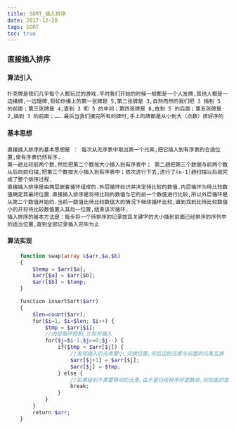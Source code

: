 ```yaml
---
title: SORT_插入排序
date: 2017-12-28
tags: SORT
toc: true
---
```


### 直接插入排序
#### 算法引入
    扑克牌是我们几乎每个人都玩过的游戏.平时我们开始的时候一般都是一个人发牌,其他人都是一边摸牌,一边理牌,假如你摸上的第一张牌是 5,第二张牌是 3,自然而然的我们把 3 插到 5 的前面；第三张牌是 4,查到 3 和 5 的中间；第四张牌是 6,放到 5 的后面；第五张牌是 2,插到 3 的前面；…….最后当我们摸完所有的牌时,手上的牌都是从小到大（点数）排好序的
#### 基本思想
    直接插入排序的基本思想是 ： 每次从无序表中取出第一个元素,把它插入到有序表的合适位置,使有序表仍然有序.
    第一趟比较前两个数,然后把第二个数按大小插入到有序表中； 第二趟把第三个数据与前两个数从后向前扫描,把第三个数按大小插入到有序表中；依次进行下去,进行了(n-1)趟扫描以后就完成了整个排序过程.
    直接插入排序是由两层嵌套循环组成的.外层循环标识并决定待比较的数值.内层循环为待比较数值确定其最终位置.直接插入排序是将待比较的数值与它的前一个数值进行比较,所以外层循环是从第二个数值开始的.当前一数值比待比较数值大的情况下继续循环比较,直到找到比待比较数值小的并将待比较数值置入其后一位置,结束该次循环.
    插入排序的基本方法是：每步将一个待排序的记录按其关键字的大小插到前面已经排序的序列中的适当位置,直到全部记录插入完毕为止

<!-- more -->

#### 算法实现
```php
    function swap(array &$arr,$a,$b)
    {
        $temp = $arr[$a];
        $arr[$a] = $arr[$b];
        $arr[$b] = $temp;
    }

    function insertSort($arr) 
    {
        $len=count($arr); 
        for($i=1, $i<$len; $i++) {
            $tmp = $arr[$i];
            //内层循环控制,比较并插入
            for($j=$i-1;$j>=0;$j--) {
                if($tmp < $arr[$j]) {
                    //发现插入的元素要小,交换位置,将后边的元素与前面的元素互换
                    $arr[$j+1] = $arr[$j];
                    $arr[$j] = $tmp;
                } else {
                    //如果碰到不需要移动的元素,由于是已经排序好是数组,则前面的就不需要再次比较了.
                    break;
                }
            }
        }
        return $arr;
    }
```